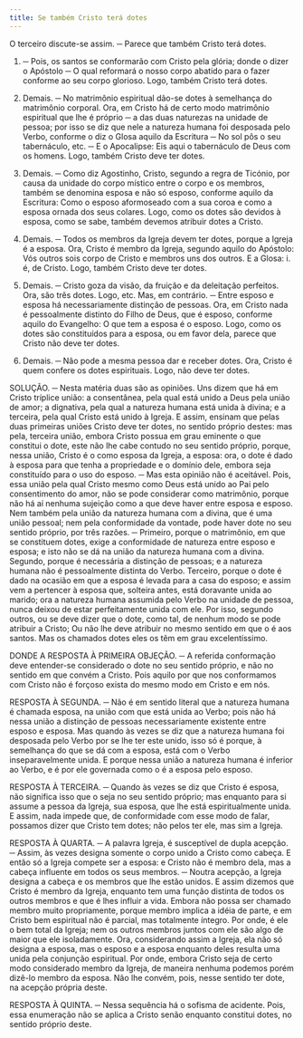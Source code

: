 ```yaml
---
title: Se também Cristo terá dotes
---
```


O terceiro discute-se assim. ─ Parece que também Cristo terá dotes.  

1. ─ Pois, os santos se conformarão com Cristo pela glória; donde o dizer o Apóstolo ─ O qual reformará o nosso corpo abatido para o fazer conforme ao seu corpo glorioso. Logo, também Cristo terá dotes.  

2. Demais. ─ No matrimônio espiritual dão-se dotes à semelhança do matrimônio corporal. Ora, em Cristo há de certo modo matrimônio espiritual que lhe é próprio ─ a das duas naturezas na unidade de pessoa; por isso se diz que nele a natureza humana foi desposada pelo Verbo, conforme o diz o Glosa aquilo da Escritura ─ No sol pôs o seu tabernáculo, etc. ─ E o Apocalipse: Eis aqui o tabernáculo de Deus com os homens. Logo, também Cristo deve ter dotes.  

3. Demais. ─ Como diz Agostinho, Cristo, segundo a regra de Ticónio, por causa da unidade do corpo místico entre o corpo e os membros, também se denomina esposa e não só esposo, conforme aquilo da Escritura: Como o esposo aformoseado com a sua coroa e como a esposa ornada dos seus colares. Logo, como os dotes são devidos à esposa, como se sabe, também devemos atribuir dotes a Cristo.  

4. Demais. ─ Todos os membros da Igreja devem ter dotes, porque a Igreja é a esposa. Ora, Cristo é membro da Igreja, segundo aquilo do Apóstolo: Vós outros sois corpo de Cristo e membros uns dos outros. E a Glosa: i. é, de Cristo. Logo, também Cristo deve ter dotes.  

5. Demais. ─ Cristo goza da visão, da fruição e da deleitação perfeitos. Ora, são três dotes. Logo, etc. Mas, em contrário. ─ Entre esposo e esposa há necessariamente distinção de pessoas. Ora, em Cristo nada é pessoalmente distinto do Filho de Deus, que é esposo, conforme aquilo do Evangelho: O que tem a esposa é o esposo. Logo, como os dotes são constituídos para a esposa, ou em favor dela, parece que Cristo não deve ter dotes.  

2. Demais. ─ Não pode a mesma pessoa dar e receber dotes. Ora, Cristo é quem confere os dotes espirituais. Logo, não deve ter dotes.  

SOLUÇÃO. ─ Nesta matéria duas são as opiniões.  Uns dizem que há em Cristo tríplice união: a consentânea, pela qual está unido a Deus pela união de amor; a dignativa, pela qual a natureza humana está unida à divina; e a terceira, pela qual Cristo está unido à Igreja. E assim, ensinam que pelas duas primeiras uniões Cristo deve ter dotes, no sentido próprio destes: mas pela, terceira união, embora Cristo possua em grau eminente o que constitui o dote, este não lhe cabe contudo no seu sentido próprio, porque, nessa união, Cristo é o como esposa da Igreja, a esposa: ora, o dote é dado à esposa para que tenha a propriedade e o domínio dele, embora seja constituído para o uso do esposo. ─ Mas esta opinião não é aceitável. Pois, essa união pela qual Cristo mesmo como Deus está unido ao Pai pelo consentimento do amor, não se pode considerar como matrimônio, porque não há aí nenhuma sujeição como a que deve haver entre esposa e esposo. Nem também pela união da natureza humana com a divina, que é uma união pessoal; nem pela conformidade da vontade, pode haver dote no seu sentido próprio, por três razões. ─ Primeiro, porque o matrimônio, em que se constituem dotes, exige a conformidade de natureza entre esposo e esposa; e isto não se dá na união da natureza humana com a divina. Segundo, porque é necessária a distinção de pessoas; e a natureza humana não é pessoalmente distinta do Verbo. Terceiro, porque o dote é dado na ocasião em que a esposa é levada para a casa do esposo; e assim vem a pertencer à esposa que, solteira antes, está doravante unida ao marido; ora a natureza humana assumida pelo Verbo na unidade de pessoa, nunca deixou de estar perfeitamente unida com ele.  Por isso, segundo outros, ou se deve dizer que o dote, como tal, de nenhum modo se pode atribuir a Cristo; Ou não lhe deve atribuir no mesmo sentido em que o é aos santos. Mas os chamados dotes eles os têm em grau excelentíssimo.  

DONDE A RESPOSTA À PRIMEIRA OBJEÇÃO. ─ A referida conformação deve entender-se considerado o dote no seu sentido próprio, e não no sentido em que convém a Cristo. Pois aquilo por que nos conformamos com Cristo não é forçoso exista do mesmo modo em Cristo e em nós.  

RESPOSTA À SEGUNDA. ─ Não é em sentido literal que a natureza humana é chamada esposa, na união com que está unida ao Verbo; pois não há nessa união a distinção de pessoas necessariamente existente entre esposo e esposa. Mas quando às vezes se diz que a natureza humana foi desposada pelo Verbo por se lhe ter este unido, isso só é porque, à semelhança do que se dá com a esposa, está com o Verbo inseparavelmente unida. E porque nessa união a natureza humana é inferior ao Verbo, e é por ele governada como o é a esposa pelo esposo.  

RESPOSTA À TERCEIRA. ─ Quando às vezes se diz que Cristo é esposa, não significa isso que o seja no seu sentido próprio; mas enquanto para si assume a pessoa da Igreja, sua esposa, que lhe está espiritualmente unida. E assim, nada impede que, de conformidade com esse modo de falar, possamos dizer que Cristo tem dotes; não pelos ter ele, mas sim a Igreja.  

RESPOSTA À QUARTA. ─ A palavra Igreja, é susceptível de dupla acepção. ─ Assim, às vezes designa somente o corpo unido a Cristo como cabeça. E então só a Igreja compete ser a esposa: e Cristo não é membro dela, mas a cabeça influente em todos os seus membros. ─ Noutra acepção, a Igreja designa a cabeça e os membros que lhe estão unidos. E assim dizemos que Cristo é membro da Igreja, enquanto tem uma função distinta de todos os outros membros e que é lhes influir a vida. Embora não possa ser chamado membro muito propriamente, porque membro implica a idéia de parte, e em Cristo bem espiritual não é parcial, mas totalmente íntegro. Por onde, é ele o bem total da Igreja; nem os outros membros juntos com ele são algo de maior que ele isoladamente. Ora, considerando assim a Igreja, ela não só designa a esposa, mas o esposo e a esposa enquanto deles resulta uma unida pela conjunção espiritual. Por onde, embora Cristo seja de certo modo considerado membro da Igreja, de maneira nenhuma podemos porém dizê-lo membro da esposa. Não lhe convém, pois, nesse sentido ter dote, na acepção própria deste.  

RESPOSTA À QUINTA. ─ Nessa sequência há o sofisma de acidente. Pois, essa enumeração não se aplica a Cristo senão enquanto constitui dotes, no sentido próprio deste.